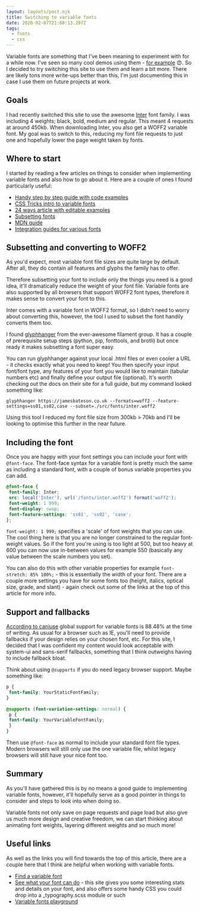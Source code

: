 ```yaml
---
layout: layouts/post.njk
title: Switching to variable fonts
date: 2020-02-07T21:08:13.297Z
tags:
  - fonts
  - css
---
```

Variable fonts are something that I've been meaning to experiment with for a while now. I've seen so many cool demos using them - [for example](https://codepen.io/cassie-codes/pen/jOEdPEJ?editors=0100) 😍. So I decided to try switching this site to use them and learn a bit more. There are likely tons more write-ups better than this, I'm just documenting this in case I use them on future projects at work.
 
## Goals
 
I had recently switched this site to use the awesome [Inter](https://rsms.me/inter/) font family. I was including 4 weights; black, bold, medium and regular. This meant 4 requests at around 450kb. When downloading Inter, you also get a WOFF2 variable font. My goal was to switch to this, reducing my font file requests to just one and hopefully lower the page weight taken by fonts.
 
## Where to start
 
I started by reading a few articles on things to consider when implementing variable fonts and also how to go about it. Here are a couple of ones I found particularly useful:
 
- [Handy step by step guide with code examples](https://medium.com/clear-left-thinking/how-to-use-variable-fonts-in-the-real-world-e6d73065a604)
- [CSS Tricks intro to variable fonts](https://css-tricks.com/one-file-many-options-using-variable-fonts-web/)
- [24 ways article with editable examples](https://24ways.org/2019/an-introduction-to-variable-fonts/)
- [Subsetting fonts](https://michaeljherold.com/2015/05/04/creating-a-subset-font/)
- [MDN guide](https://developer.mozilla.org/en-US/docs/Web/CSS/CSS_Fonts/Variable_Fonts_Guide)
- [Integration guides for various fonts](https://variablefonts.dev/)
 
## Subsetting and converting to WOFF2
 
As you'd expect, most variable font file sizes are quite large by default. After all, they do contain all features and glyphs the family has to offer.
 
Therefore subsetting your font to include only the things you need is a good idea, it'll dramatically reduce the weight of your font file. Variable fonts are also supported by all browsers that support WOFF2 font types, therefore it makes sense to convert your font to this.
 
Inter comes with a variable font in WOFF2 format, so I didn't need to worry about converting this, however, the tool I used to subset the font handily converts them too.
 
I found [glyphhanger](https://github.com/filamentgroup/glyphhanger) from the ever-awesome filament group. It has a couple of prerequisite setup steps (python, pip, fonttools, and brotli) but once ready it makes subsetting a font super easy.
 
You can run glyphhanger against your local .html files or even cooler a URL - it checks exactly what you need to keep! You then specify your input font/font type, any features of your font you would like to maintain (tabular numbers etc) and finally define your output file (optional). It's worth checking out the docs on their site for a full guide, but my command looked something like:
 
``` text
glyphhanger https://jamesbateson.co.uk --formats=woff2 --feature-settings=ss01,ss02,case --subset=./src/fonts/inter.woff2
```
 
Using this tool I reduced my font file size from 300kb > 70kb and I'll be looking to optimise this further in the near future.
 
## Including the font
 
Once you are happy with your font settings you can include your font with `@font-face`. The font-face syntax for a variable font is pretty much the same as including a standard font, with a couple of bonus variable properties you can add.
 
``` scss
@font-face {
 font-family: Inter;
 src: local('Inter'), url('/fonts/inter.woff2') format('woff2');
 font-weight: 1 999;
 font-display: swap;
 font-feature-settings: 'ss01', 'ss02', 'case';
};
```
 
`font-weight: 1 999;` specifies a 'scale' of font weights that you can use. The cool thing here is that you are no longer constrained to the regular font-weight values. So if the font you're using is too light at 500, but too heavy at 600 you can now use in-between values for example 550 (basically any value between the scale numbers you set).
 
You can also do this with other variable properties for example `font-stretch: 85% 100%;` - this is essentially the width of your font. There are a couple more settings you have for some fonts too (height, italics, optical size, grade, and slant) - again check out some of the links at the top of this article for more info.
 
## Support and fallbacks
 
[According to caniuse](https://caniuse.com/#feat=variable-fonts) global support for variable fonts is 88.48% at the time of writing. As usual for a browser such as IE, you'll need to provide fallbacks if your design relies on your chosen font, etc. For this site, I decided that I was confident my content would look acceptable with system-ui and sans-serif fallbacks, something that I think outweighs having to include fallback bloat.
 
Think about using `@supports` if you do need legacy browser support. Maybe something like:
 
``` scss
p {
 font-family: YourStaticFontFamily;
}
 
@supports (font-variation-settings: normal) {
 p {
 font-family: YourVariableFontFamily;
 }
}
```
 
Then use `@font-face` as normal to include your standard font file types. Modern browsers will still only use the one variable file, whilst legacy browsers will still have your nice font too.
 
## Summary
 
As you'll have gathered this is by no means a good guide to implementing variable fonts, however, it'll hopefully serve as a good pointer in things to consider and steps to look into when doing so.
 
Variable fonts not only save on page requests and page load but also give us much more design and creative freedom, we can start thinking about animating font weights, layering different weights and so much more!
 
## Useful links
 
As well as the links you will find towards the top of this article, there are a couple here that I think are helpful when working with variable fonts.
 
- [Find a variable font](https://v-fonts.com/)
- [See what your font can do](https://wakamaifondue.com/) - this site gives you some interesting stats and details on your font, and also offers some handy CSS you could drop into a _typography.scss module or such
- [Variable fonts playground](https://www.axis-praxis.org/specimens/__DEFAULT__)
